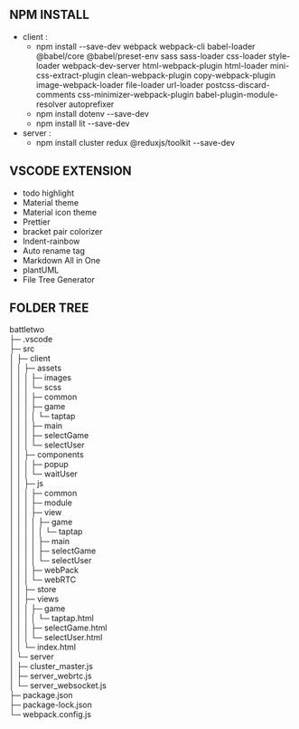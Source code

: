 ## NPM INSTALL
- client :  
  - npm install --save-dev webpack webpack-cli babel-loader @babel/core @babel/preset-env sass sass-loader css-loader style-loader webpack-dev-server html-webpack-plugin html-loader mini-css-extract-plugin clean-webpack-plugin copy-webpack-plugin image-webpack-loader file-loader url-loader postcss-discard-comments css-minimizer-webpack-plugin babel-plugin-module-resolver autoprefixer
  - npm install dotenv --save-dev  
  - npm install lit --save-dev  
- server :  
  - npm install cluster redux @reduxjs/toolkit --save-dev

## VSCODE EXTENSION
- todo highlight
- Material theme
- Material icon theme
- Prettier
- bracket pair colorizer
- Indent-rainbow
- Auto rename tag
- Markdown All in One
- plantUML
- File Tree Generator

## FOLDER TREE
battletwo  
├─ .vscode  
├─ src  
│ ├─ client  
│ │ ├─ assets  
│ │ │ ├─ images  
│ │ │ └─ scss  
│ │ │ ├─ common  
│ │ │ ├─ game  
│ │ │ │ └─ taptap  
│ │ │ ├─ main  
│ │ │ ├─ selectGame  
│ │ │ └─ selectUser  
│ │ ├─ components  
│ │ │ ├─ popup  
│ │ │ └─ waitUser  
│ │ ├─ js  
│ │ │ ├─ common  
│ │ │ ├─ module  
│ │ │ ├─ view  
│ │ │ │ ├─ game  
│ │ │ │ │ └─ taptap  
│ │ │ │ ├─ main  
│ │ │ │ ├─ selectGame  
│ │ │ │ └─ selectUser  
│ │ │ ├─ webPack  
│ │ │ └─ webRTC  
│ │ ├─ store  
│ │ ├─ views  
│ │ │ ├─ game  
│ │ │ │ └─ taptap.html  
│ │ │ ├─ selectGame.html  
│ │ │ └─ selectUser.html  
│ │ └─ index.html  
│ └─ server  
│ ├─ cluster_master.js  
│ ├─ server_webrtc.js  
│ └─ server_websocket.js  
├─ package.json  
├─ package-lock.json  
└─ webpack.config.js  
